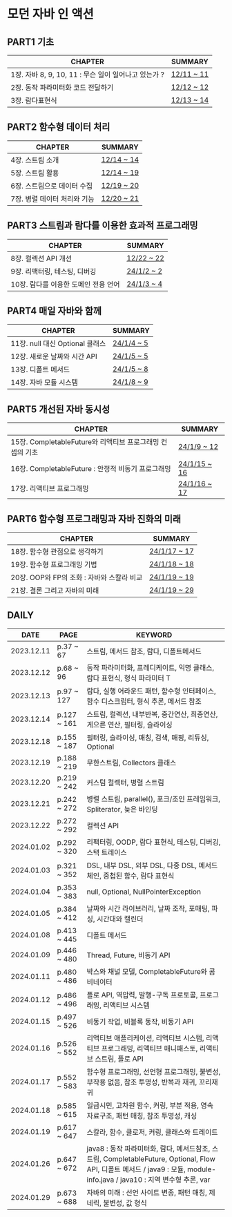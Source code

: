 # 모던 자바 인 액션

## PART1 기초
| **CHAPTER**                              | **SUMMARY**                                                                                           |
|------------------------------------------|-------------------------------------------------------------------------------------------------------|
| 1장. 자바  8, 9, 10, 11 :  무슨 일이 일어나고 있는가 ? | [12/11 ~ 11](https://github.com/crystalYoo99/java/blob/main/modern-java-in-action/chap01/Chapter1.md) |
| 2장. 동작 파라미터화 코드 전달하기                     | [12/12 ~ 12](https://github.com/crystalYoo99/java/blob/main/modern-java-in-action/chap02/Chapter2.md) |
| 3장. 람다표현식                                | [12/13 ~ 14](https://github.com/crystalYoo99/java/blob/main/modern-java-in-action/chap03/Chapter3.md) |

## PART2 함수형 데이터 처리
| **CHAPTER**                              | **SUMMARY**                                                                                           |
|------------------------------------------|-------------------------------------------------------------------------------------------------------|
| 4장. 스트림 소개                               | [12/14 ~ 14](https://github.com/crystalYoo99/java/blob/main/modern-java-in-action/chap04/Chapter4.md) |
| 5장. 스트림 활용                               | [12/14 ~ 19](https://github.com/crystalYoo99/java/blob/main/modern-java-in-action/chap05/Chapter5.md) |
| 6장. 스트림으로 데이터 수집                         | [12/19 ~ 20](https://github.com/crystalYoo99/java/blob/main/modern-java-in-action/chap06/Chapter6.md) |
| 7장. 병렬 데이터 처리와 기능                        | [12/20 ~ 21](https://github.com/crystalYoo99/java/blob/main/modern-java-in-action/chap07/Chapter7.md)  |

## PART3 스트림과 람다를 이용한 효과적 프로그래밍
| **CHAPTER**         | **SUMMARY**                                                                                            |
|---------------------|--------------------------------------------------------------------------------------------------------|
| 8장. 컬렉션 API 개선      | [12/22 ~ 22](https://github.com/crystalYoo99/java/blob/main/modern-java-in-action/chap08/Chapter8.md)  |
| 9장. 리팩터링, 테스팅, 디버깅  | [24/1/2 ~ 2](https://github.com/crystalYoo99/java/blob/main/modern-java-in-action/chap09/Chapter9.md)  |
| 10장. 람다를 이용한 도메인 전용 언어 | [24/1/3 ~ 4](https://github.com/crystalYoo99/java/blob/main/modern-java-in-action/chap10/Chapter10.md) |

## PART4 매일 자바와 함께
| **CHAPTER**               | **SUMMARY**                                                                                            |
|---------------------------|--------------------------------------------------------------------------------------------------------|
| 11장. null 대신 Optional 클래스 | [24/1/4 ~ 5](https://github.com/crystalYoo99/java/blob/main/modern-java-in-action/chap11/Chapter11.md) |
| 12장. 새로운 날짜와 시간 API       | [24/1/5 ~ 5](https://github.com/crystalYoo99/java/blob/main/modern-java-in-action/chap12/Chapter12.md) |
| 13장. 디폴트 메서드              | [24/1/5 ~ 8](https://github.com/crystalYoo99/java/blob/main/modern-java-in-action/chap13/Chapter13.md) |
| 14장. 자바 모듈 시스템            | [24/1/8 ~ 9](https://github.com/crystalYoo99/java/blob/main/modern-java-in-action/chap14/Chapter14.md) |

## PART5 개선된 자바 동시성
| **CHAPTER**                              | **SUMMARY**                                                                                              |
|------------------------------------------|----------------------------------------------------------------------------------------------------------|
| 15장. CompletableFuture와 리액티브 프로그래밍 컨셉의 기초 | [24/1/9 ~ 12](https://github.com/crystalYoo99/java/blob/main/modern-java-in-action/chap15/Chapter15.md)  |
| 16장. CompletableFuture : 안정적 비동기 프로그래밍   | [24/1/15 ~ 16](https://github.com/crystalYoo99/java/blob/main/modern-java-in-action/chap16/Chapter16.md) |
| 17장. 리액티브 프로그래밍    | [24/1/16 ~ 17](https://github.com/crystalYoo99/java/blob/main/modern-java-in-action/chap17/Chapter17.md) |

## PART6 함수형 프로그래밍과 자바 진화의 미래
| **CHAPTER**                   | **SUMMARY**                                                                                              |
|-------------------------------|----------------------------------------------------------------------------------------------------------|
| 18장. 함수형 관점으로 생각하기            | [24/1/17 ~ 17](https://github.com/crystalYoo99/java/blob/main/modern-java-in-action/chap18/Chapter18.md) |
| 19장. 함수형 프로그래밍 기법             | [24/1/18 ~ 18](https://github.com/crystalYoo99/java/blob/main/modern-java-in-action/chap19/Chapter19.md) |
| 20장. OOP와 FP의 조화 : 자바와 스칼라 비교 | [24/1/19 ~ 19](https://github.com/crystalYoo99/java/blob/main/modern-java-in-action/chap20/Chapter20.md) |
| 21장. 결론 그리고 자바의 미래            | [24/1/19 ~ 29](https://github.com/crystalYoo99/java/blob/main/modern-java-in-action/chap21/Chapter21.md)  |



## DAILY
| **DATE**   | **PAGE**    | **KEYWORD**                                                                                                                               |
|------------|-------------|-------------------------------------------------------------------------------------------------------------------------------------------|
| 2023.12.11 | p.37 ~ 67   | 스트림, 메서드 참조, 람다, 디폴트메서드                                                                                                                   |
| 2023.12.12 | p.68 ~ 96   | 동작 파라미터화, 프레디케이트, 익명 클래스, 람다 표현식, 형식 파라미터 T                                                                                               |
| 2023.12.13 | p.97 ~ 127  | 람다, 실행 어라운드 패턴, 함수형 인터페이스, 함수 디스크립터, 형식 추론, 메서드 참조                                                                                        |
| 2023.12.14 | p.127 ~ 161 | 스트림, 컬렉션, 내부반복, 중간연산, 최종연산, 게으른 연산, 필터링, 슬라이싱                                                                                             |
| 2023.12.18 | p.155 ~ 187 | 필터링, 슬라이싱, 매칭, 검색, 매핑, 리듀싱, Optional                                                                                                      |
| 2023.12.19 | p.188 ~ 219 | 무한스트림, Collectors 클래스                                                                                                                     |
| 2023.12.20 | p.219 ~ 242 | 커스텀 컬렉터, 병렬 스트림                                                                                                                           |
| 2023.12.21 | p.242 ~ 272 | 병렬 스트림, parallel(), 포크/조인 프레임워크, Spliterator, 늦은 바인딩                                                                                      |
| 2023.12.22 | p.272 ~ 292 | 컬렉션 API                                                                                                                                   |
| 2024.01.02 | p.292 ~ 320 | 리팩터링, OODP, 람다 표현식, 테스팅, 디버깅, 스택 트레이스                                                                                                     |
| 2024.01.03 | p.321 ~ 352 | DSL, 내부 DSL, 외부 DSL, 다중 DSL, 메서드 체인, 중첩된 함수, 람다 표현식                                                                                       |
| 2024.01.04 | p.353 ~ 383 | null, Optional, NullPointerException                                                                                                      |
| 2024.01.05 | p.384 ~ 412 | 날짜와 시간 라이브러리, 날짜 조작, 포매팅, 파싱, 시간대와 캘린더                                                                                                    |
| 2024.01.08 | p.413 ~ 445 | 디폴트 메서드                                                                                                                                   |
| 2024.01.09 | p.446 ~ 480 | Thread, Future, 비동기 API                                                                                                                   |
| 2024.01.11 | p.480 ~ 486 | 박스와 채널 모델, CompletableFuture와 콤비네이터                                                                                                       |
| 2024.01.12 | p.486 ~ 496 | 플로 API, 역압력, 발행-구독 프로토콜, 프로그래밍, 리액티브 시스템                                                                                                  |
| 2024.01.15 | p.497 ~ 526 | 비동기 작업, 비블록 동작, 비동기 API                                                                                                                   |
| 2024.01.16 | p.526 ~ 552 | 리액티브 애플리케이션, 리액티브 시스템, 리액티브 프로그래밍, 리액티브 매니패스토, 리액티브 스트림, 플로 API                                                                           |
| 2024.01.17 | p.552 ~ 583 | 함수형 프로그래밍, 선언형 프로그래밍, 불변성, 부작용 없음, 참조 투명성, 반복과 재귀, 꼬리재귀                                                                                   |
| 2024.01.18 | p.585 ~ 615 | 일급시민, 고차원 함수, 커링, 부분 적용, 영속 자료구조, 패턴 매칭, 참조 투명성, 캐싱                                                                                       |
| 2024.01.19 | p.617 ~ 647 | 스칼라, 함수, 클로저, 커링, 클래스와 트레이트                                                                                                               |
| 2024.01.26 | p.647 ~ 672 | java8 : 동작 파라미터화, 람다, 메서드참조, 스트림, CompletableFuture, Optional, Flow API, 디폴트 메서드 / java9 : 모듈, module-info.java / java10 : 지역 변수형 추론, var |
| 2024.01.29 | p.673 ~ 688 | 자바의 미래 : 선언 사이트 변종, 패턴 매칭, 제네릭, 불변성, 값 형식                                                                                                 |


